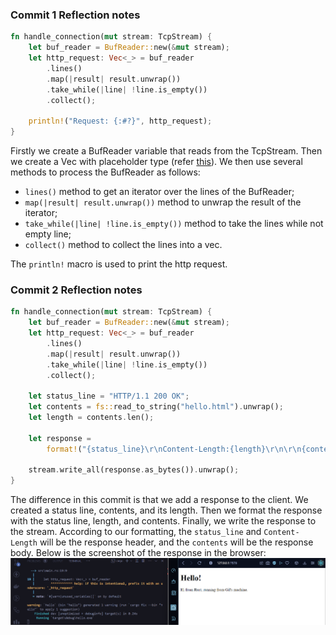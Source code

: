 ###  Commit 1 Reflection notes

```rust
fn handle_connection(mut stream: TcpStream) {
    let buf_reader = BufReader::new(&mut stream);
    let http_request: Vec<_> = buf_reader
        .lines()
        .map(|result| result.unwrap())
        .take_while(|line| !line.is_empty())
        .collect();

    println!("Request: {:#?}", http_request);
}
```

Firstly we create a BufReader variable that reads from the TcpStream. Then we create a Vec with placeholder type (refer [this](https://stackoverflow.com/questions/34363984/what-is-vec)). We then use several methods to process the BufReader as follows:
- `lines()` method to get an iterator over the lines of the BufReader;
- `map(|result| result.unwrap())` method to unwrap the result of the iterator;
- `take_while(|line| !line.is_empty())` method to take the lines while not empty line;
- `collect()` method to collect the lines into a vec.

The `println!` macro is used to print the http request.

### Commit 2 Reflection notes

```rust
fn handle_connection(mut stream: TcpStream) {
    let buf_reader = BufReader::new(&mut stream);
    let http_request: Vec<_> = buf_reader
        .lines()
        .map(|result| result.unwrap())
        .take_while(|line| !line.is_empty())
        .collect();

    let status_line = "HTTP/1.1 200 OK";
    let contents = fs::read_to_string("hello.html").unwrap();
    let length = contents.len();

    let response =
        format!("{status_line}\r\nContent-Length:{length}\r\n\r\n{contents}");
    
    stream.write_all(response.as_bytes()).unwrap();
}
```

The difference in this commit is that we add a response to the client. We created a status line, contents, and its length. Then we format the response with the status line, length, and contents. Finally, we write the response to the stream. According to our formatting, the `status_line` and `Content-Length` will be the response header, and the `contents` will be the response body. Below is the screenshot of the response in the browser:
![commit2](/commit2.png)